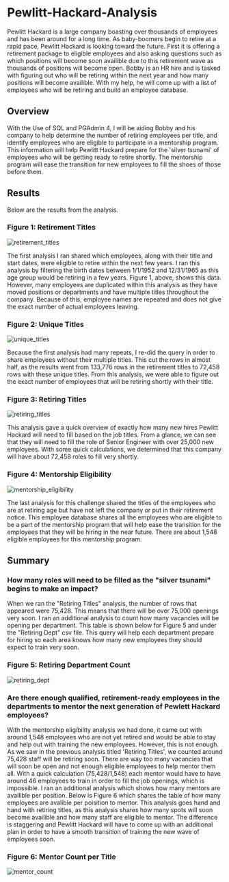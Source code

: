 # Pewlitt-Hackard-Analysis
Pewlitt Hackard is a large company boasting over thousands of employees and has been around for a long time. As baby-boomers begin to retire at a rapid pace, Pewlitt Hackard is looking toward the future. First it is offering a retirement package to eligible employees and also asking questions such as which positions will become soon availible due to this retirement wave as thousands of positions will become open. Bobby is an HR hire and is tasked with figuring out who will be retiring within the next year and how many positions will become availible. With my help, he will come up with a list of employees who will be retiring and build an employee database. 

## Overview
With the Use of SQL and PGAdmin 4, I will be aiding Bobby and his company to help determine the number of retiring employees per title, and identify employees who are eligible to participate in a mentorship program. This information will help Pewlitt Hackard prepare for the 'silver tsunami' of employees who will be getting ready to retire shortly. The mentorship program will ease the transition for new employees to fill the shoes of those before them. 

## Results
Below are the results from the analysis. 

### Figure 1: Retirement Titles

![retirement_titles](https://user-images.githubusercontent.com/105755095/180590625-b1b78f1e-5623-4b32-b5df-81b9bd34c0ea.png)

The first analysis I ran shared which employees, along with their title and start dates, were eligible to retire within the next few years. I ran this analysis by filtering the birth dates between 1/1/1952 and 12/31/1965 as this age group would be retiring in a few years. Figure 1, above, shows this data. However, many employees are duplicated within this analysis as they have moved positions or departments and have multiple titles throughout the company. Because of this, employee names are repeated and does not give the exact number of actual employees leaving. 

### Figure 2: Unique Titles

![unique_titles](https://user-images.githubusercontent.com/105755095/180590679-ba5ee54a-8435-45da-8fd9-d43ae7671859.png)

Because the first analysis had many repeats, I re-did the query in order to share employees without their multiple titles. This cut the rows in almost half, as the results went from 133,776 rows in the retirement titles to 72,458 rows with these unique titles. From this analysis, we were able to figure out the exact number of employees that will be retiring shortly with their title. 

### Figure 3: Retiring Titles

![retiring_titles](https://user-images.githubusercontent.com/105755095/180590803-74040ce1-0401-4ab2-ac2e-52f9ebbebd40.png)

This analysis gave a quick overview of exactly how many new hires Pewlitt Hackard will need to fill based on the job titles. From a glance, we can see that they will need to fill the role of Senior Engineer with over 25,000 new employees. With some quick calculations, we determined that this company will have about 72,458 roles to fill very shortly. 

### Figure 4: Mentorship Eligibility

![mentorship_eligibility](https://user-images.githubusercontent.com/105755095/180590904-337f5a80-2372-4a55-ab81-69dd37fa05ff.png)

The last analysis for this challenge shared the titles of the employees who are at retiring age but have not left the company or put in their retirement notice. This employee database shares all the employees who are eligible to be a part of the mentorship program that will help ease the transition for the employees that they will be hiring in the near future. There are about 1,548 eligible employees for this mentorship program. 


## Summary

### How many roles will need to be filled as the "silver tsunami" begins to make an impact?
When we ran the "Retiring Titles" analysis, the number of rows that appeared were 75,428. This means that there will be over 75,000 openings very soon. I ran an additional analysis to count how many vacancies will be opening per department. This table is shown below for Figure 5 and under the "Retiring Dept" csv file. This query will help each department prepare for hiring so each area knows how many new employees they should expect to train very soon.  

### Figure 5: Retiring Department Count
![retiring_dept](https://user-images.githubusercontent.com/105755095/180626073-a0de3edf-2f1d-4173-b1b5-f339db74fdd7.png)

### Are there enough qualified, retirement-ready employees in the departments to mentor the next generation of Pewlett Hackard employees?
With the mentorship eligibility analysis we had done, it came out with around 1,548 employees who are not yet retired and would be able to stay and help out with training the new employees. However, this is not enough. As we saw in the previous analysis titled 'Retiring Titles', we counted around 75,428 staff will be retiring soon. There are way too many vacancies that will soon be open and not enough eligible employees to help mentor them all. With a quick calculation (75,428/1,548) each mentor would have to have around 46 employees to train in order to fill the job openings, which is impossible. I ran an additional analysis which shows how many mentors are availible per position. Below is Figure 6 which shares the table of how many employees are avalible per poisition to mentor. This analysis goes hand and hand with retiring titles, as this analysis shares how many spots will soon become availible and how many staff are eligible to mentor. The difference is staggering and Pewlitt Hackard will have to come up with an additional plan in order to have a smooth transition of training the new wave of employees soon. 

### Figure 6: Mentor Count per Title

![mentor_count](https://user-images.githubusercontent.com/105755095/180626305-42fddddb-a12a-4aee-8ca0-6e9994d0cb55.png)
